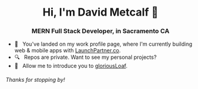 <h1 align="center">Hi, I'm David Metcalf 👋</h1>
<h3 align="center">MERN Full Stack Developer, in Sacramento CA</h3>

- 🚀 &nbsp; You've landed on my work profile page, where I'm currently building web & mobile apps with [LaunchPartner.co](https://www.launchpartner.co/).  
- 🔍 &nbsp; Repos are private. Want to see my personal projects?  
- 🍞 &nbsp; Allow me to introduce you to [gloriousLoaf](https://github.com/gloriousLoaf).  

###### Thanks for stopping by!
